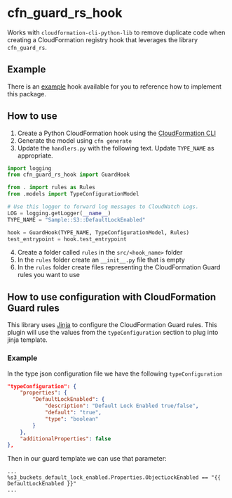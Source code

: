 # cfn_guard_rs_hook

Works with `cloudformation-cli-python-lib` to remove duplicate code when creating a CloudFormation registry hook that leverages the library `cfn_guard_rs`.

## Example
There is an [example](example/) hook available for you to reference how to implement this package.

## How to use
1. Create a Python CloudFormation hook using the [CloudFormation CLI](https://docs.aws.amazon.com/cloudformation-cli/latest/userguide/initiating-hooks-project-python.html)
1. Generate the model using `cfn generate`
1. Update the `handlers.py` with the following text. Update `TYPE_NAME` as appropriate.
```python
import logging
from cfn_guard_rs_hook import GuardHook

from . import rules as Rules
from .models import TypeConfigurationModel

# Use this logger to forward log messages to CloudWatch Logs.
LOG = logging.getLogger(__name__)
TYPE_NAME = "Sample::S3::DefaultLockEnabled"

hook = GuardHook(TYPE_NAME, TypeConfigurationModel, Rules)
test_entrypoint = hook.test_entrypoint
```
4. Create a folder called `rules` in the `src/<hook_name>` folder
1. In the `rules` folder create an `__init__.py` file that is empty
1. In the `rules` folder create files representing the CloudFormation Guard rules you want to use

## How to use configuration with CloudFormation Guard rules
This library uses [Jinja](https://jinja.palletsprojects.com) to configure the CloudFormation Guard rules. This plugin will use the values
from the `typeConfiguration` section to plug into jinja template.

### Example
In the type json configuration file we have the following `typeConfiguration`
```json
"typeConfiguration": {
    "properties": {
        "DefaultLockEnabled": {
            "description": "Default Lock Enabled true/false",
            "default": "true",
            "type": "boolean"
        }
    },
    "additionalProperties": false
},
```
Then in our guard template we can use that parameter:
```
...
%s3_buckets_default_lock_enabled.Properties.ObjectLockEnabled == "{{ DefaultLockEnabled }}"
...
```
